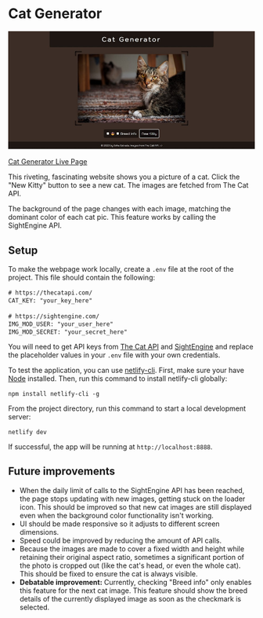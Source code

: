 # Cat Generator

![Cat Generator Screenshot](page-screenshot.jpg)

[Cat Generator Live Page](https://main--jazzy-paprenjak-04757a.netlify.app/)

This riveting, fascinating website shows you a picture of a cat. Click the "New Kitty" button to see a new cat. The images are fetched from The Cat API.

The background of the page changes with each image, matching the dominant color of each cat pic. This feature works by calling the SightEngine API.

## Setup

To make the webpage work locally, create a `.env` file at the root of the project. This file should contain the following:

    # https://thecatapi.com/
    CAT_KEY: "your_key_here"
    
    # https://sightengine.com/
    IMG_MOD_USER: "your_user_here"
    IMG_MOD_SECRET: "your_secret_here"

You will need to get API keys from [The Cat API](https://thecatapi.com/) and [SightEngine](https://sightengine.com/) and replace the placeholder values in your `.env` file with your own credentials.

To test the application, you can use [netlify-cli](https://docs.netlify.com/cli/get-started/). First, make sure your have [Node](https://nodejs.org/en/) installed. Then, run this command to install netlify-cli globally:

    npm install netlify-cli -g

From the project directory, run this command to start a local development server:

    netlify dev

If successful, the app will be running at `http://localhost:8888`.

## Future improvements

- When the daily limit of calls to the SightEngine API has been reached, the page stops updating with new images, getting stuck on the loader icon. This should be improved so that new cat images are still displayed even when the background color functionality isn't working.
- UI should be made responsive so it adjusts to different screen dimensions.
- Speed could be improved by reducing the amount of API calls.
- Because the images are made to cover a fixed width and height while retaining their original aspect ratio, sometimes a significant portion of the photo is cropped out (like the cat's head, or even the whole cat). This should be fixed to ensure the cat is always visible.
- **Debatable improvement:** Currently, checking "Breed info" only enables this feature for the next cat image. This feature should show the breed details of the currently displayed image as soon as the checkmark is selected.